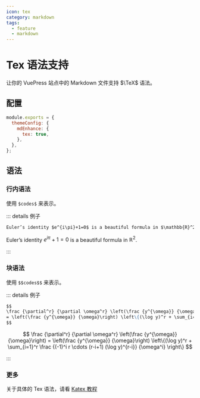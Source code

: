 ```yaml
---
icon: tex
category: markdown
tags:
  - feature
  - markdown
---
```


# Tex 语法支持

让你的 VuePress 站点中的 Markdown 文件支持 $\TeX$ 语法。

## 配置

```js {4}
module.exports = {
  themeConfig: {
    mdEnhance: {
      tex: true,
    },
  },
};
```

## 语法

### 行内语法

使用 `$codes$` 来表示。

::: details 例子

```md
Euler’s identity $e^{i\pi}+1=0$ is a beautiful formula in $\mathbb{R}^2$.
```

Euler’s identity $e^{i\pi}+1=0$ is a beautiful formula in $\mathbb{R}^2$.

:::

### 块语法

使用 `$$codes$$` 来表示。

::: details 例子

```md
$$
\frac {\partial^r} {\partial \omega^r} \left(\frac {y^{\omega}} {\omega}\right)
= \left(\frac {y^{\omega}} {\omega}\right) \left\{(\log y)^r + \sum_{i=1}^r \frac {(-1)^i r \cdots (r-i+1) (\log y)^{r-i}} {\omega^i} \right\}
$$
```

$$
\frac {\partial^r} {\partial \omega^r} \left(\frac {y^{\omega}} {\omega}\right)
= \left(\frac {y^{\omega}} {\omega}\right) \left\{(\log y)^r + \sum_{i=1}^r \frac {(-1)^i r \cdots (r-i+1) (\log y)^{r-i}} {\omega^i} \right\}
$$

:::

### 更多

关于具体的 Tex 语法，请看 [Katex 教程](https://vuepress-md-enhance.mrhope.site/zh/guide/tex/#%E8%BF%90%E7%AE%97%E7%AC%A6)
